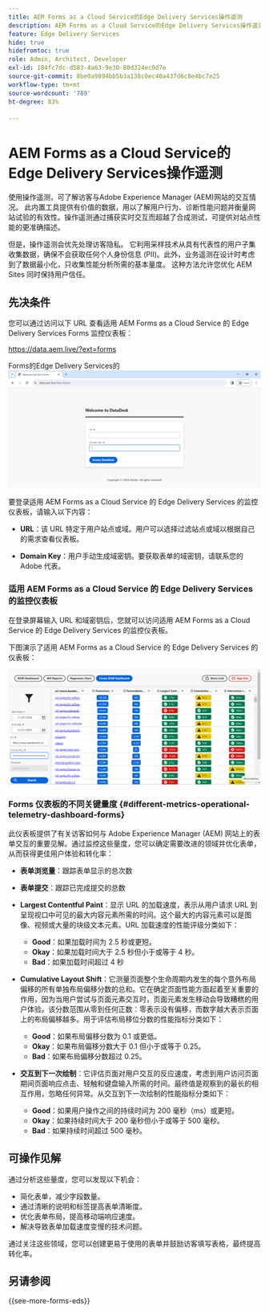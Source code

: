 ```yaml
---
title: AEM Forms as a Cloud Service的Edge Delivery Services操作遥测
description: AEM Forms as a Cloud Service的Edge Delivery Services操作遥测涉及持续跟踪和分析用户与表单的交互。
feature: Edge Delivery Services
hide: true
hidefromtoc: true
role: Admin, Architect, Developer
exl-id: 184fc7dc-d583-4a63-9e30-80d324ec9d7e
source-git-commit: 8be0a9894bb5b3a138c0ec40a437d6c8e4bc7e25
workflow-type: tm+mt
source-wordcount: '789'
ht-degree: 83%

---
```


# AEM Forms as a Cloud Service的Edge Delivery Services操作遥测

使用操作遥测，可了解访客与Adobe Experience Manager (AEM)网站的交互情况。 此内置工具提供有价值的数据，用以了解用户行为、诊断性能问题并衡量网站试验的有效性。操作遥测通过捕获实时交互而超越了合成测试，可提供对站点性能的更准确描述。

但是，操作遥测会优先处理访客隐私。 它利用采样技术从具有代表性的用户子集收集数据，确保不会获取任何个人身份信息 (PII)。此外，业务遥测在设计时考虑到了数据最小化，只收集性能分析所需的基本量度。 这种方法允许您优化 AEM Sites 同时保持用户信任。


## 先决条件

您可以通过访问以下 URL 查看适用 AEM Forms as a Cloud Service 的 Edge Delivery Services Forms 监控仪表板：

https://data.aem.live/?ext=forms

Forms的Edge Delivery Services的![操作遥测登录屏幕](/help/edge/assets/rum-login-screen.png)

要登录适用 AEM Forms as a Cloud Service 的 Edge Delivery Services 的监控仪表板，请输入以下内容：

* **URL**：该 URL 特定于用户站点或域。用户可以选择过滤站点或域以根据自己的需求查看仪表板。

* **Domain Key**：用户手动生成域密钥。要获取表单的域密钥，请联系您的 Adobe 代表。

### 适用 AEM Forms as a Cloud Service 的 Edge Delivery Services 的监控仪表板

在登录屏幕输入 URL 和域密钥后，您就可以访问适用 AEM Forms as a Cloud Service 的 Edge Delivery Services 的监控仪表板。

下图演示了适用 AEM Forms as a Cloud Service 的 Edge Delivery Services 的仪表板：

![操作遥测Forms仪表板](/help/edge/assets/rum-forms-dashboard.png)

### Forms 仪表板的不同关键量度 {#different-metrics-operational-telemetry-dashboard-forms}

此仪表板提供了有关访客如何与 Adobe Experience Manager (AEM) 网站上的表单交互的重要见解。通过监控这些量度，您可以确定需要改进的领域并优化表单，从而获得更佳用户体验和转化率：

* **表单浏览量**：跟踪表单显示的总次数
* **表单提交**：跟踪已完成提交的总数

* **Largest Contentful Paint**：显示 URL 的加载速度，表示从用户请求 URL 到呈现视口中可见的最大内容元素所需的时间。这个最大的内容元素可以是图像、视频或大量的块级文本元素。URL 加载速度的性能评级分类如下：
   * **Good**：如果加载时间为 2.5 秒或更短。
   * **Okay**：如果加载时间大于 2.5 秒但小于或等于 4 秒。
   * **Bad**：如果加载时间超过 4 秒

* **Cumulative Layout Shift**：它测量页面整个生命周期内发生的每个意外布局偏移的所有单独布局偏移分数的总和。它在确定页面性能方面起着至关重要的作用，因为当用户尝试与页面元素交互时，页面元素发生移动会导致糟糕的用户体验。该分数范围从零到任何正数：零表示没有偏移，而数字越大表示页面上的布局偏移越多。用于评估布局移位分数的性能指标分类如下：

   * **Good**：如果布局偏移分数为 0.1 或更低。
   * **Okay**：如果布局偏移分数大于 0.1 但小于或等于 0.25。
   * **Bad**：如果布局偏移分数超过 0.25。

* **交互到下一次绘制**：它评估页面对用户交互的反应速度，考虑到用户访问页面期间页面响应点击、轻触和键盘输入所需的时间。最终值是观察到的最长的相互作用，忽略任何异常。从交互到下一次绘制的性能指标分类如下：
   * **Good**：如果用户操作之间的持续时间为 200 毫秒（ms）或更短。
   * **Okay**：如果持续时间大于 200 毫秒但小于或等于 500 毫秒。
   * **Bad**：如果持续时间超过 500 毫秒。

## 可操作见解

通过分析这些量度，您可以发现以下机会：

* 简化表单，减少字段数量。
* 通过清晰的说明和标签提高表单清晰度。
* 优化表单布局，提高移动端响应速度。
* 解决导致表单加载速度变慢的技术问题。

通过关注这些领域，您可以创建更易于使用的表单并鼓励访客填写表格，最终提高转化率。

## 另请参阅

{{see-more-forms-eds}}
